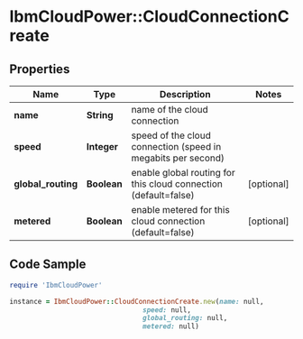 # IbmCloudPower::CloudConnectionCreate

## Properties

Name | Type | Description | Notes
------------ | ------------- | ------------- | -------------
**name** | **String** | name of the cloud connection | 
**speed** | **Integer** | speed of the cloud connection (speed in megabits per second) | 
**global_routing** | **Boolean** | enable global routing for this cloud connection (default&#x3D;false) | [optional] 
**metered** | **Boolean** | enable metered for this cloud connection (default&#x3D;false) | [optional] 

## Code Sample

```ruby
require 'IbmCloudPower'

instance = IbmCloudPower::CloudConnectionCreate.new(name: null,
                                 speed: null,
                                 global_routing: null,
                                 metered: null)
```


